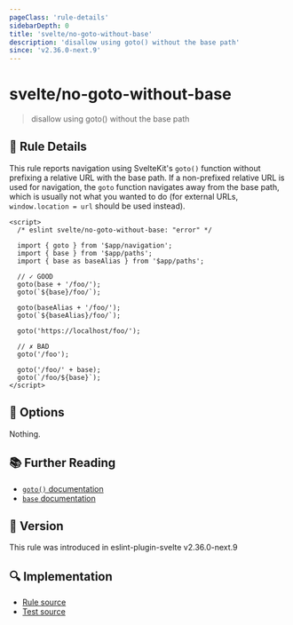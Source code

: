 ```yaml
---
pageClass: 'rule-details'
sidebarDepth: 0
title: 'svelte/no-goto-without-base'
description: 'disallow using goto() without the base path'
since: 'v2.36.0-next.9'
---
```


# svelte/no-goto-without-base

> disallow using goto() without the base path

## :book: Rule Details

This rule reports navigation using SvelteKit's `goto()` function without prefixing a relative URL with the base path. If a non-prefixed relative URL is used for navigation, the `goto` function navigates away from the base path, which is usually not what you wanted to do (for external URLs, `window.location = url` should be used instead).

<ESLintCodeBlock>

<!--eslint-skip-->

```svelte
<script>
  /* eslint svelte/no-goto-without-base: "error" */

  import { goto } from '$app/navigation';
  import { base } from '$app/paths';
  import { base as baseAlias } from '$app/paths';

  // ✓ GOOD
  goto(base + '/foo/');
  goto(`${base}/foo/`);

  goto(baseAlias + '/foo/');
  goto(`${baseAlias}/foo/`);

  goto('https://localhost/foo/');

  // ✗ BAD
  goto('/foo');

  goto('/foo/' + base);
  goto(`/foo/${base}`);
</script>
```

</ESLintCodeBlock>

## :wrench: Options

Nothing.

## :books: Further Reading

- [`goto()` documentation](https://kit.svelte.dev/docs/modules#$app-navigation-goto)
- [`base` documentation](https://kit.svelte.dev/docs/modules#$app-paths-base)

## :rocket: Version

This rule was introduced in eslint-plugin-svelte v2.36.0-next.9

## :mag: Implementation

- [Rule source](https://github.com/sveltejs/eslint-plugin-svelte/blob/main/src/rules/no-goto-without-base.ts)
- [Test source](https://github.com/sveltejs/eslint-plugin-svelte/blob/main/tests/src/rules/no-goto-without-base.ts)
